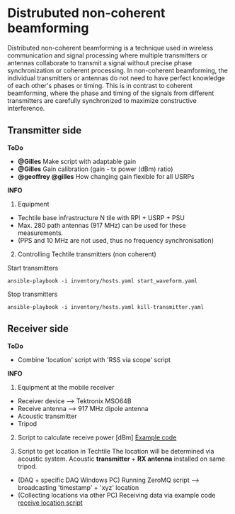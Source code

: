 # Distrubuted non-coherent beamforming

Distributed non-coherent beamforming is a technique used in wireless communication and signal processing where multiple transmitters or antennas collaborate to transmit a signal without precise phase synchronization or coherent processing. In non-coherent beamforming, the individual transmitters or antennas do not need to have perfect knowledge of each other's phases or timing. This is in contrast to coherent beamforming, where the phase and timing of the signals from different transmitters are carefully synchronized to maximize constructive interference.

## Transmitter side 

**ToDo**
- **@Gilles** Make script with adaptable gain
- **@Gilles** Gain calibration (gain - tx power (dBm) ratio)
- **@geoffrey @gilles** How changing gain flexible for all USRPs

**INFO**

1) Equipment
  - Techtile base infrastructure N tile with RPI + USRP + PSU
  - Max. 280 path antennas (917 MHz) can be used for these measurements.
  - (PPS and 10 MHz are not used, thus no frequency synchronisation)

2) Controlling Techtile transmitters (non coherent)

Start transmitters
```
ansible-playbook -i inventory/hosts.yaml start_waveform.yaml
```
Stop transmitters
```
ansible-playbook -i inventory/hosts.yaml kill-transmitter.yaml
```

## Receiver side

**ToDo**
- Combine 'location' script with 'RSS via scope' script

**INFO**
1) Equipment at the mobile receiver
  - Receiver device --> Tektronix MSO64B
  - Receive antenna --> 917 MHz dipole antenna
  - Acoustic transmitter
  - Tripod

2) Script to calculate receive power [dBm]
[Example code](https://github.com/techtile-by-dramco/experiments/blob/main/examples/read_MSO6.py)

3) Script to get location in Techtile
  The location will be determined via acoustic system. Acoustic **transmitter** + **RX antenna** installed on same tripod.
  - (DAQ + specific DAQ Windows PC) Running ZeroMQ script --> broadcasting 'timestamp' + 'xyz' location
  - (Collecting locations via other PC) Receiving data via example code [receive location script](https://github.com/techtile-by-dramco/experiments/blob/main/01_distributed_non_coherent_beamforming/rx-loc-zmq.py)
